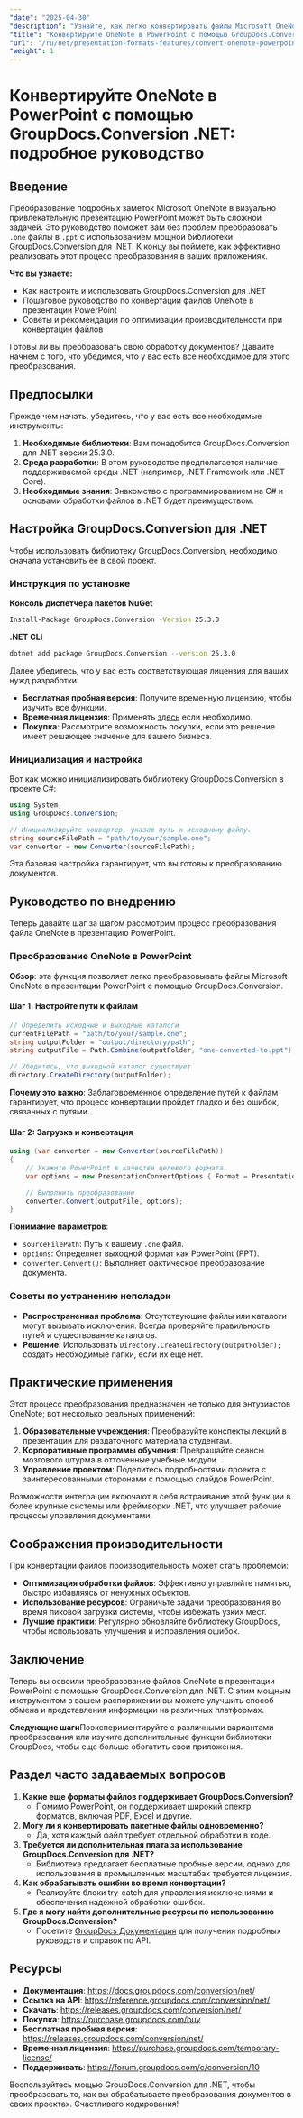 ```yaml
---
"date": "2025-04-30"
"description": "Узнайте, как легко конвертировать файлы Microsoft OneNote в презентации PowerPoint с помощью GroupDocs.Conversion для .NET. Это пошаговое руководство охватывает настройку, процесс конвертации и советы по оптимизации."
"title": "Конвертируйте OneNote в PowerPoint с помощью GroupDocs.Conversion .NET&#58; Подробное руководство"
"url": "/ru/net/presentation-formats-features/convert-onenote-powerpoint-groupdocs-conversion-net/"
"weight": 1
---
```


# Конвертируйте OneNote в PowerPoint с помощью GroupDocs.Conversion .NET: подробное руководство

## Введение

Преобразование подробных заметок Microsoft OneNote в визуально привлекательную презентацию PowerPoint может быть сложной задачей. Это руководство поможет вам без проблем преобразовать `.one` файлы в `.ppt` с использованием мощной библиотеки GroupDocs.Conversion для .NET. К концу вы поймете, как эффективно реализовать этот процесс преобразования в ваших приложениях.

**Что вы узнаете:**
- Как настроить и использовать GroupDocs.Conversion для .NET
- Пошаговое руководство по конвертации файлов OneNote в презентации PowerPoint
- Советы и рекомендации по оптимизации производительности при конвертации файлов

Готовы ли вы преобразовать свою обработку документов? Давайте начнем с того, что убедимся, что у вас есть все необходимое для этого преобразования.

## Предпосылки

Прежде чем начать, убедитесь, что у вас есть все необходимые инструменты:

1. **Необходимые библиотеки**: Вам понадобится GroupDocs.Conversion для .NET версии 25.3.0.
2. **Среда разработки**: В этом руководстве предполагается наличие поддерживаемой среды .NET (например, .NET Framework или .NET Core).
3. **Необходимые знания**: Знакомство с программированием на C# и основами обработки файлов в .NET будет преимуществом.

## Настройка GroupDocs.Conversion для .NET

Чтобы использовать библиотеку GroupDocs.Conversion, необходимо сначала установить ее в свой проект.

### Инструкция по установке

**Консоль диспетчера пакетов NuGet**
```bash
Install-Package GroupDocs.Conversion -Version 25.3.0
```

**.NET CLI**
```bash
dotnet add package GroupDocs.Conversion --version 25.3.0
```

Далее убедитесь, что у вас есть соответствующая лицензия для ваших нужд разработки:
- **Бесплатная пробная версия**: Получите временную лицензию, чтобы изучить все функции.
- **Временная лицензия**: Применять [здесь](https://purchase.groupdocs.com/temporary-license/) если необходимо.
- **Покупка**: Рассмотрите возможность покупки, если это решение имеет решающее значение для вашего бизнеса.

### Инициализация и настройка

Вот как можно инициализировать библиотеку GroupDocs.Conversion в проекте C#:
```csharp
using System;
using GroupDocs.Conversion;

// Инициализируйте конвертер, указав путь к исходному файлу.
string sourceFilePath = "path/to/your/sample.one";
var converter = new Converter(sourceFilePath);
```

Эта базовая настройка гарантирует, что вы готовы к преобразованию документов.

## Руководство по внедрению

Теперь давайте шаг за шагом рассмотрим процесс преобразования файла OneNote в презентацию PowerPoint.

### Преобразование OneNote в PowerPoint
**Обзор**: эта функция позволяет легко преобразовывать файлы Microsoft OneNote в презентации PowerPoint с помощью GroupDocs.Conversion.

#### Шаг 1: Настройте пути к файлам
```csharp
// Определить исходные и выходные каталоги
currentFilePath = "path/to/your/sample.one";
string outputFolder = "output/directory/path";
string outputFile = Path.Combine(outputFolder, "one-converted-to.ppt");

// Убедитесь, что выходной каталог существует
directory.CreateDirectory(outputFolder);
```
**Почему это важно**: Заблаговременное определение путей к файлам гарантирует, что процесс конвертации пройдет гладко и без ошибок, связанных с путями.

#### Шаг 2: Загрузка и конвертация
```csharp
using (var converter = new Converter(sourceFilePath))
{
    // Укажите PowerPoint в качестве целевого формата.
    var options = new PresentationConvertOptions { Format = PresentationFileType.Ppt };

    // Выполнить преобразование
    converter.Convert(outputFile, options);
}
```
**Понимание параметров**: 
- `sourceFilePath`: Путь к вашему `.one` файл.
- `options`: Определяет выходной формат как PowerPoint (PPT).
- `converter.Convert()`: Выполняет фактическое преобразование документа.

### Советы по устранению неполадок
- **Распространенная проблема**: Отсутствующие файлы или каталоги могут вызывать исключения. Всегда проверяйте правильность путей и существование каталогов.
- **Решение**: Использовать `Directory.CreateDirectory(outputFolder);` создать необходимые папки, если их еще нет.

## Практические применения
Этот процесс преобразования предназначен не только для энтузиастов OneNote; вот несколько реальных применений:
1. **Образовательные учреждения**: Преобразуйте конспекты лекций в презентации для раздаточного материала студентам.
2. **Корпоративные программы обучения**: Превращайте сеансы мозгового штурма в отточенные учебные модули.
3. **Управление проектом**: Поделитесь подробностями проекта с заинтересованными сторонами с помощью слайдов PowerPoint.

Возможности интеграции включают в себя встраивание этой функции в более крупные системы или фреймворки .NET, что улучшает рабочие процессы управления документами.

## Соображения производительности
При конвертации файлов производительность может стать проблемой:
- **Оптимизация обработки файлов**: Эффективно управляйте памятью, быстро избавляясь от ненужных объектов.
- **Использование ресурсов**: Ограничьте задачи преобразования во время пиковой загрузки системы, чтобы избежать узких мест.
- **Лучшие практики**: Регулярно обновляйте библиотеку GroupDocs, чтобы использовать улучшения и исправления ошибок.

## Заключение
Теперь вы освоили преобразование файлов OneNote в презентации PowerPoint с помощью GroupDocs.Conversion для .NET. С этим мощным инструментом в вашем распоряжении вы можете улучшить способ обмена и представления информации на различных платформах.

**Следующие шаги**Поэкспериментируйте с различными вариантами преобразования или изучите дополнительные функции библиотеки GroupDocs, чтобы еще больше обогатить свои приложения.

## Раздел часто задаваемых вопросов
1. **Какие еще форматы файлов поддерживает GroupDocs.Conversion?**
   - Помимо PowerPoint, он поддерживает широкий спектр форматов, включая PDF, Excel и другие.
2. **Могу ли я конвертировать пакетные файлы одновременно?**
   - Да, хотя каждый файл требует отдельной обработки в коде.
3. **Требуется ли дополнительная плата за использование GroupDocs.Conversion для .NET?**
   - Библиотека предлагает бесплатные пробные версии, однако для использования в промышленных масштабах требуется лицензия.
4. **Как обрабатывать ошибки во время конвертации?**
   - Реализуйте блоки try-catch для управления исключениями и обеспечения надежной обработки ошибок.
5. **Где я могу найти дополнительные ресурсы по использованию GroupDocs.Conversion?**
   - Посетите [GroupDocs Документация](https://docs.groupdocs.com/conversion/net/) для получения подробных руководств и справок по API.

## Ресурсы
- **Документация**: https://docs.groupdocs.com/conversion/net/
- **Ссылка на API**: https://reference.groupdocs.com/conversion/net/
- **Скачать**: https://releases.groupdocs.com/conversion/net/
- **Покупка**: https://purchase.groupdocs.com/buy
- **Бесплатная пробная версия**: https://releases.groupdocs.com/conversion/net/
- **Временная лицензия**: https://purchase.groupdocs.com/temporary-license/
- **Поддерживать**: https://forum.groupdocs.com/c/conversion/10

Воспользуйтесь мощью GroupDocs.Conversion для .NET, чтобы преобразовать то, как вы обрабатываете преобразования документов в своих проектах. Счастливого кодирования!